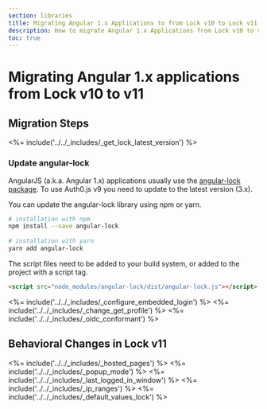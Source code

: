 ```yaml
---
section: libraries
title: Migrating Angular 1.x Applications to from Lock v10 to Lock v11
description: How to migrate Angular 1.x Applications from Lock v10 to v11
toc: true
---
```

# Migrating Angular 1.x applications from Lock v10 to v11

## Migration Steps

<%= include('../../_includes/_get_lock_latest_version') %>

### Update angular-lock

AngularJS (a.k.a. Angular 1.x) applications usually use the [angular-lock package](https://www.npmjs.com/package/angular-lock). To use Auth0.js v9 you need to update to the latest version (3.x).

You can update the angular-lock library using npm or yarn.

```bash
# installation with npm
npm install --save angular-lock
 
# installation with yarn
yarn add angular-lock
```

The script files need to be added to your build system, or added to the project with a script tag.

```html
<script src="node_modules/angular-lock/dist/angular-lock.js"></script>
```

<%= include('../../_includes/_configure_embedded_login') %>
<%= include('../../_includes/_change_get_profile') %>
<%= include('../../_includes/_oidc_conformant') %>

## Behavioral Changes in Lock v11

<%= include('../../_includes/_hosted_pages') %>
<%= include('../../_includes/_popup_mode') %>
<%= include('../../_includes/_last_logged_in_window') %>
<%= include('../../_includes/_ip_ranges') %>
<%= include('../../_includes/_default_values_lock') %>

